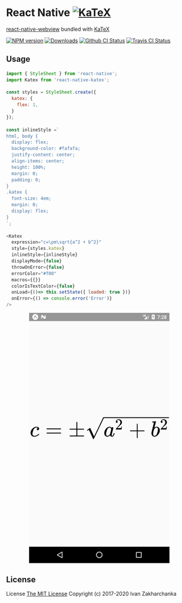 # React Native [<img src="https://katex.org/img/katex-logo-black.svg" width="130" alt="KaTeX">](https://katex.org/)

[react-native-webview](https://github.com/react-native-community/react-native-webview) bundled with [KaTeX](https://github.com/Khan/KaTeX)

[![NPM version][npm-image]][npm-url]
[![Downloads][downloads-image]][npm-url]
[![Github CI Status][github-image]][github-url]
[![Travis CI Status][travis-image]][travis-url]

## Usage
```javascript
import { StyleSheet } from 'react-native';
import Katex from 'react-native-katex';

const styles = StyleSheet.create({
  katex: {
    flex: 1,
  }
});

const inlineStyle =`
html, body {
  display: flex;
  background-color: #fafafa;
  justify-content: center;
  align-items: center;
  height: 100%;
  margin: 0;
  padding: 0;
}
.katex {
  font-size: 4em;
  margin: 0;
  display: flex;
}
`;

<Katex
  expression="c=\pm\sqrt{a^2 + b^2}"
  style={styles.katex}
  inlineStyle={inlineStyle}
  displayMode={false}
  throwOnError={false}
  errorColor="#f00"
  macros={{}}
  colorIsTextColor={false}
  onLoad={()=> this.setState({ loaded: true })}
  onError={() => console.error('Error')}
/>
```

<p align="center">
  <img src="https://raw.githubusercontent.com/3axap4eHko/react-native-katex/master/screenshot.png" width="380" alt="React Native KaTeX">
</p>

## License
License [The MIT License](http://opensource.org/licenses/MIT)
Copyright (c) 2017-2020 Ivan Zakharchanka

[downloads-image]: https://img.shields.io/npm/dm/react-native-katex.svg
[npm-url]: https://www.npmjs.com/package/react-native-katex
[npm-image]: https://img.shields.io/npm/v/react-native-katex.svg

[github-url]: https://github.com/3axap4eHko/react-native-katex/actions
[github-image]: https://github.com/3axap4eHko/react-native-katex/workflows/Github%20CI/badge.svg?branch=master

[travis-url]: https://travis-ci.org/3axap4eHko/react-native-katex
[travis-image]: https://img.shields.io/travis/3axap4eHko/react-native-katex/master.svg
